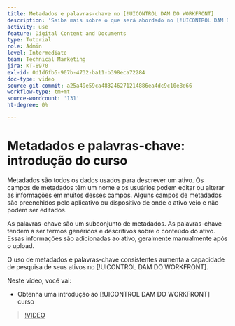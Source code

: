 ```yaml
---
title: Metadados e palavras-chave no [!UICONTROL DAM DO WORKFRONT]
description: 'Saiba mais sobre o que será abordado no [!UICONTROL DAM DO WORKFRONT] Administrador, Parte 2: Curso de metadados e palavras-chave.'
activity: use
feature: Digital Content and Documents
type: Tutorial
role: Admin
level: Intermediate
team: Technical Marketing
jira: KT-8970
exl-id: 0d1d6fb5-907b-4732-ba11-b398eca72284
doc-type: video
source-git-commit: a25a49e59ca483246271214886ea4dc9c10e8d66
workflow-type: tm+mt
source-wordcount: '131'
ht-degree: 0%

---
```


# Metadados e palavras-chave: introdução do curso

Metadados são todos os dados usados para descrever um ativo. Os campos de metadados têm um nome e os usuários podem editar ou alterar as informações em muitos desses campos. Alguns campos de metadados são preenchidos pelo aplicativo ou dispositivo de onde o ativo veio e não podem ser editados.

As palavras-chave são um subconjunto de metadados. As palavras-chave tendem a ser termos genéricos e descritivos sobre o conteúdo do ativo. Essas informações são adicionadas ao ativo, geralmente manualmente após o upload.

O uso de metadados e palavras-chave consistentes aumenta a capacidade de pesquisa de seus ativos no [!UICONTROL DAM DO WORKFRONT].

Neste vídeo, você vai:

* Obtenha uma introdução ao [!UICONTROL DAM DO WORKFRONT] curso

>[!VIDEO](https://video.tv.adobe.com/v/335233/?quality=12&learn=on)
